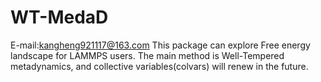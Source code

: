 # WT-MedaD
E-mail:kangheng921117@163.com
This package can explore Free energy landscape for LAMMPS users. The main method is Well-Tempered metadynamics, and collective variables(colvars) will renew in the future. 
